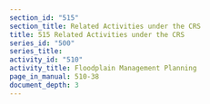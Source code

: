 ```yaml
---
section_id: "515"
section_title: Related Activities under the CRS
title: 515 Related Activities under the CRS
series_id: "500"
series_title: 
activity_id: "510"
activity_title: Floodplain Management Planning
page_in_manual: 510-38
document_depth: 3
---
```

